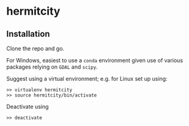 # hermitcity

## Installation
Clone the repo and go.

For Windows, easiest to use a `conda` environment given use of various packages relying on `GDAL` and `scipy`.

Suggest using a virtual environment; e.g. for Linux set up using:
```
>> virtualenv hermitcity
>> source hermitcity/bin/activate
```
Deactivate using
```
>> deactivate
```